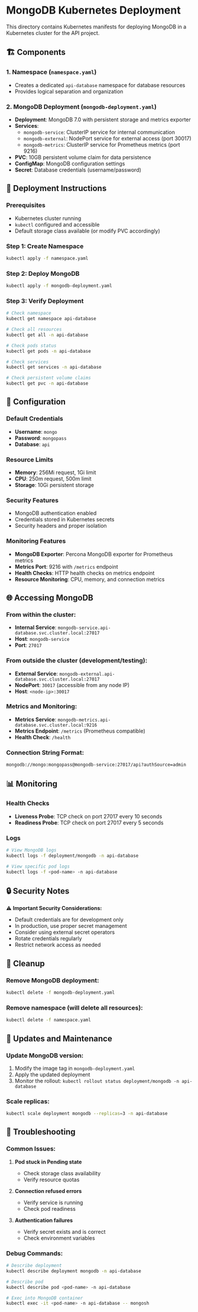 # MongoDB Kubernetes Deployment

This directory contains Kubernetes manifests for deploying MongoDB in a Kubernetes cluster for the API project.

## 🏗️ Components

### 1. **Namespace** (`namespace.yaml`)
- Creates a dedicated `api-database` namespace for database resources
- Provides logical separation and organization

### 2. **MongoDB Deployment** (`mongodb-deployment.yaml`)
- **Deployment**: MongoDB 7.0 with persistent storage and metrics exporter
- **Services**: 
  - `mongodb-service`: ClusterIP service for internal communication
  - `mongodb-external`: NodePort service for external access (port 30017)
  - `mongodb-metrics`: ClusterIP service for Prometheus metrics (port 9216)
- **PVC**: 10GB persistent volume claim for data persistence
- **ConfigMap**: MongoDB configuration settings
- **Secret**: Database credentials (username/password)

## 🚀 Deployment Instructions

### Prerequisites
- Kubernetes cluster running
- `kubectl` configured and accessible
- Default storage class available (or modify PVC accordingly)

### Step 1: Create Namespace
```bash
kubectl apply -f namespace.yaml
```

### Step 2: Deploy MongoDB
```bash
kubectl apply -f mongodb-deployment.yaml
```

### Step 3: Verify Deployment
```bash
# Check namespace
kubectl get namespace api-database

# Check all resources
kubectl get all -n api-database

# Check pods status
kubectl get pods -n api-database

# Check services
kubectl get services -n api-database

# Check persistent volume claims
kubectl get pvc -n api-database
```

## 🔧 Configuration

### Default Credentials
- **Username**: `mongo`
- **Password**: `mongopass`
- **Database**: `api`

### Resource Limits
- **Memory**: 256Mi request, 1Gi limit
- **CPU**: 250m request, 500m limit
- **Storage**: 10Gi persistent storage

### Security Features
- MongoDB authentication enabled
- Credentials stored in Kubernetes secrets
- Security headers and proper isolation

### Monitoring Features
- **MongoDB Exporter**: Percona MongoDB exporter for Prometheus metrics
- **Metrics Port**: 9216 with `/metrics` endpoint
- **Health Checks**: HTTP health checks on metrics endpoint
- **Resource Monitoring**: CPU, memory, and connection metrics

## 🌐 Accessing MongoDB

### From within the cluster:
- **Internal Service**: `mongodb-service.api-database.svc.cluster.local:27017`
- **Host**: `mongodb-service`
- **Port**: `27017`

### From outside the cluster (development/testing):
- **External Service**: `mongodb-external.api-database.svc.cluster.local:27017`
- **NodePort**: `30017` (accessible from any node IP)
- **Host**: `<node-ip>:30017`

### Metrics and Monitoring:
- **Metrics Service**: `mongodb-metrics.api-database.svc.cluster.local:9216`
- **Metrics Endpoint**: `/metrics` (Prometheus compatible)
- **Health Check**: `/health`

### Connection String Format:
```
mongodb://mongo:mongopass@mongodb-service:27017/api?authSource=admin
```

## 📊 Monitoring

### Health Checks
- **Liveness Probe**: TCP check on port 27017 every 10 seconds
- **Readiness Probe**: TCP check on port 27017 every 5 seconds

### Logs
```bash
# View MongoDB logs
kubectl logs -f deployment/mongodb -n api-database

# View specific pod logs
kubectl logs -f <pod-name> -n api-database
```

## 🔒 Security Notes

⚠️ **Important Security Considerations:**
- Default credentials are for development only
- In production, use proper secret management
- Consider using external secret operators
- Rotate credentials regularly
- Restrict network access as needed

## 🧹 Cleanup

### Remove MongoDB deployment:
```bash
kubectl delete -f mongodb-deployment.yaml
```

### Remove namespace (will delete all resources):
```bash
kubectl delete -f namespace.yaml
```

## 🔄 Updates and Maintenance

### Update MongoDB version:
1. Modify the image tag in `mongodb-deployment.yaml`
2. Apply the updated deployment
3. Monitor the rollout: `kubectl rollout status deployment/mongodb -n api-database`

### Scale replicas:
```bash
kubectl scale deployment mongodb --replicas=3 -n api-database
```

## 📝 Troubleshooting

### Common Issues:

1. **Pod stuck in Pending state**
   - Check storage class availability
   - Verify resource quotas

2. **Connection refused errors**
   - Verify service is running
   - Check pod readiness

3. **Authentication failures**
   - Verify secret exists and is correct
   - Check environment variables

### Debug Commands:
```bash
# Describe deployment
kubectl describe deployment mongodb -n api-database

# Describe pod
kubectl describe pod <pod-name> -n api-database

# Exec into MongoDB container
kubectl exec -it <pod-name> -n api-database -- mongosh
```
